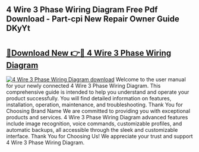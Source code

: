 ## 4 Wire 3 Phase Wiring Diagram Free Pdf Download - Part-cpi New Repair Owner Guide DKyYt

# <h2><a href="http://dfu055d.blite.top/?on=4+Wire+3+Phase+Wiring+Diagram">🔗Download New 👉🔴 4 Wire 3 Phase Wiring Diagram</a></h2>

[![4 Wire 3 Phase Wiring Diagram download](https://i.imgur.com/lujVjoI.png)](http://dfu055d.blite.top/?on=4+Wire+3+Phase+Wiring+Diagram)
Welcome to the user manual for your newly connected 4 Wire 3 Phase Wiring Diagram. This comprehensive guide is intended to help you understand and operate your product successfully. You will find detailed information on features, installation, operation, maintenance, and troubleshooting. Thank You for Choosing Brand Name We are committed to providing you with exceptional products and services. 4 Wire 3 Phase Wiring Diagram advanced features include image recognition, voice commands, customizable profiles, and automatic backups, all accessible through the sleek and customizable interface. Thank You for Choosing Us! We appreciate your trust and support 4 Wire 3 Phase Wiring Diagram.
